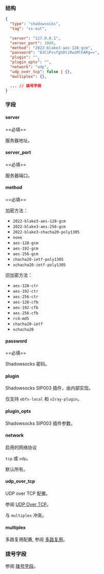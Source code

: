 ### 结构

```json
{
  "type": "shadowsocks",
  "tag": "ss-out",
  
  "server": "127.0.0.1",
  "server_port": 1080,
  "method": "2022-blake3-aes-128-gcm",
  "password": "8JCsPssfgS8tiRwiMlhARg==",
  "plugin": "",
  "plugin_opts": "",
  "network": "udp",
  "udp_over_tcp": false | {},
  "multiplex": {},

  ... // 拨号字段
}
```

### 字段

#### server

==必填==

服务器地址。

#### server_port

==必填==

服务器端口。

#### method

==必填==

加密方法：

* `2022-blake3-aes-128-gcm`
* `2022-blake3-aes-256-gcm`
* `2022-blake3-chacha20-poly1305`
* `none`
* `aes-128-gcm`
* `aes-192-gcm`
* `aes-256-gcm`
* `chacha20-ietf-poly1305`
* `xchacha20-ietf-poly1305`

旧加密方法：

* `aes-128-ctr`
* `aes-192-ctr`
* `aes-256-ctr`
* `aes-128-cfb`
* `aes-192-cfb`
* `aes-256-cfb`
* `rc4-md5`
* `chacha20-ietf`
* `xchacha20`

#### password

==必填==

Shadowsocks 密码。

#### plugin

Shadowsocks SIP003 插件，由内部实现。

仅支持 `obfs-local` 和 `v2ray-plugin`。

#### plugin_opts

Shadowsocks SIP003 插件参数。

#### network

启用的网络协议

`tcp` 或 `udp`。

默认所有。

#### udp_over_tcp

UDP over TCP 配置。

参阅 [UDP Over TCP](/zh/configuration/shared/udp-over-tcp)。

与 `multiplex` 冲突。

#### multiplex

多路复用配置, 参阅 [多路复用](/zh/configuration/shared/multiplex)。

### 拨号字段

参阅 [拨号字段](/zh/configuration/shared/dial/)。

